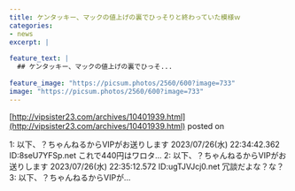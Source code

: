 ```yaml
---
title: ケンタッキー、マックの値上げの裏でひっそりと終わっていた模様ｗ
categories:
- news
excerpt: |
  
feature_text: |
  ## ケンタッキー、マックの値上げの裏でひっそ...
  
feature_image: "https://picsum.photos/2560/600?image=733"
image: "https://picsum.photos/2560/600?image=733"
---
```


[http://vipsister23.com/archives/10401939.html](http://vipsister23.com/archives/10401939.html)
posted on 

<!--more-->

1: 以下、？ちゃんねるからVIPがお送りします 2023/07/26(水) 22:34:42.362 ID:8seU7YFSp.net これで440円はワロタ… 2: 以下、？ちゃんねるからVIPがお送りします 2023/07/26(水) 22:35:12.572 ID:ugTJVJcj0.net 冗談だよな？な？ 3: 以下、？ちゃんねるからVIPが...
